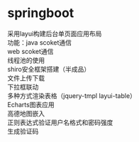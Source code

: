 # springboot
采用layui构建后台单页面应用布局</br>
功能：java scoket通信</br>
     web scoket通信</br>
     线程池的使用</br>
     shiro安全框架搭建（半成品）</br>
     文件上传下载</br>
     下拉框联动</br>
     多种方式渲染表格（jquery-tmpl   layui-table）</br>
     Echarts图表应用</br>
     高德地图嵌入</br>
     正则表达式验证用户名格式和密码强度</br>
     生成验证码</br>
